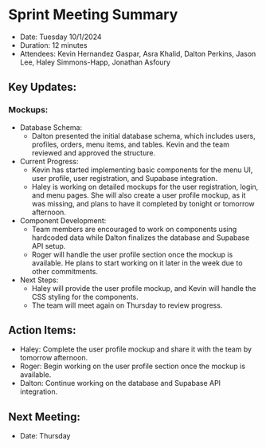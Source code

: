 # Sprint Meeting Summary
- Date: Tuesday 10/1/2024
- Duration: 12 minutes
- Attendees: Kevin Hernandez Gaspar, Asra Khalid, Dalton Perkins, Jason Lee, Haley Simmons-Happ, Jonathan Asfoury

## Key Updates:
 ### Mockups:
  - Database Schema:
    - Dalton presented the initial database schema, which includes users, profiles, orders, menu items, and tables. Kevin and the team reviewed and approved the structure.
  - Current Progress:
    - Kevin has started implementing basic components for the menu UI, user profile, user registration, and Supabase integration.
    - Haley is working on detailed mockups for the user registration, login, and menu pages. She will also create a user profile mockup, as it was missing, and plans to have it completed by tonight or tomorrow afternoon.
  - Component Development:
    - Team members are encouraged to work on components using hardcoded data while Dalton finalizes the database and Supabase API setup.
    - Roger will handle the user profile section once the mockup is available. He plans to start working on it later in the week due to other commitments.
  - Next Steps:
    - Haley will provide the user profile mockup, and Kevin will handle the CSS styling for the components.
    - The team will meet again on Thursday to review progress.
 ## Action Items:
  - Haley: Complete the user profile mockup and share it with the team by tomorrow afternoon.
  - Roger: Begin working on the user profile section once the mockup is available.
  - Dalton: Continue working on the database and Supabase API integration.
 ## Next Meeting:
  - Date: Thursday 
